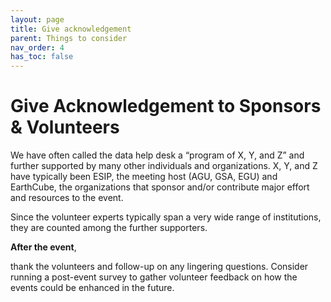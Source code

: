 ```yaml
---
layout: page
title: Give acknowledgement
parent: Things to consider
nav_order: 4
has_toc: false
---
```


# Give Acknowledgement to Sponsors & Volunteers

We have often called the data help desk a “program of X, Y, and Z” and further
supported by many other individuals and organizations. X, Y, and Z have
typically been ESIP, the meeting host (AGU, GSA, EGU) and EarthCube, the
organizations that sponsor and/or contribute major effort and resources to the
event.

Since the volunteer experts typically span a very wide range of institutions,
they are counted among the further supporters.

**After the event**,

thank the volunteers and follow-up on any lingering questions. Consider running
a post-event survey to gather volunteer feedback on how the events could be
enhanced in the future.
